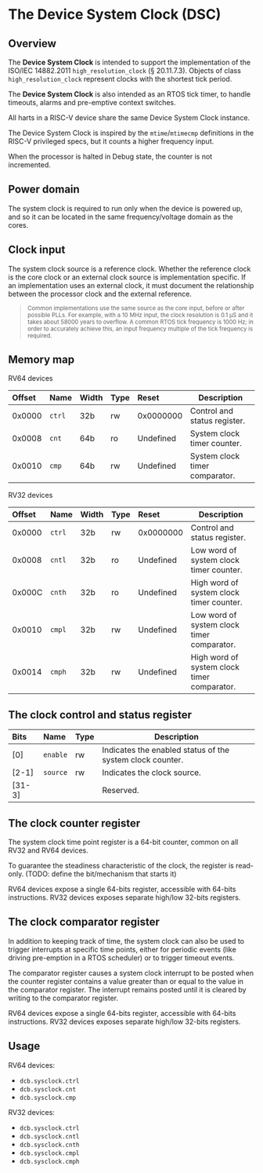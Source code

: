 # The Device System Clock (DSC)

## Overview

The **Device System Clock** is intended to support the implementation of the ISO/IEC 14882.2011 
`high_resolution_clock` (§ 20.11.7.3). Objects of class `high_resolution_clock` represent clocks 
with the shortest tick period.

The **Device System Clock** is also intended as an RTOS tick timer, to handle timeouts, alarms and pre-emptive context switches.

All harts in a RISC-V device share the same Device System Clock instance.

The Device System Clock is inspired by the `mtime`/`mtimecmp` definitions in the RISC-V 
privileged specs, but it counts a higher frequency input.

When the processor is halted in Debug state, the counter is not incremented.

## Power domain

The system clock is required to run only when the device is powered up, and so it can be 
located in the same frequency/voltage domain as the cores.

## Clock input

The system clock source is a reference clock. Whether the reference clock is the core clock or an external clock source is implementation specific. If an implementation uses an external clock, it must document the relationship between the processor clock and the external reference. 

> <sup>Common implementations use the same source as the core input, before or after possible PLLs. 
For example, with a 10 MHz input, the clock resolution 
is 0.1 µS and it takes about 58000 years to overflow. A common RTOS tick frequency is 1000 Hz; in order to accurately achieve this, an input frequency multiple of the tick frequency is required. </sup>

## Memory map

RV64 devices

| Offset | Name | Width | Type | Reset | Description | 
|:-------|:-----|:------|:-----|:------|-------------|
| 0x0000 | `ctrl` | 32b | rw | 0x0000000 | Control and status register. |
| 0x0008 | `cnt` | 64b | ro | Undefined | System clock timer counter. |
| 0x0010 | `cmp` | 64b | rw | Undefined | System clock timer comparator. |

RV32 devices

| Offset | Name | Width | Type | Reset | Description | 
|:-------|:-----|:------|:-----|:------|-------------|
| 0x0000 | `ctrl` | 32b | rw | 0x0000000 | Control and status register. |
| 0x0008 | `cntl` | 32b | ro | Undefined | Low word of system clock timer counter. |
| 0x000C | `cnth` | 32b | ro | Undefined | High word of system clock timer counter. |
| 0x0010 | `cmpl` | 32b | rw | Undefined | Low word of system clock timer comparator. |
| 0x0014 | `cmph` | 32b | rw | Undefined | High word of system clock timer comparator. |

## The clock control and status register

| Bits | Name | Type | Description |
|:-----|:-----|:-----|-------------|
| [0] | `enable` | rw | Indicates the enabled status of the system clock counter. |
| [2-1] | `source` | rw | Indicates the clock source. |
| [31-3] ||| Reserved. |

## The clock counter register

The system clock time point register is a 64-bit counter, common on all RV32 and RV64 devices.

To guarantee the steadiness characteristic of the clock, the register is read-only. 
(TODO: define the bit/mechanism that starts it)

RV64 devices expose a single 64-bits register, accessible with 64-bits instructions. 
RV32 devices exposes separate high/low 32-bits registers.

## The clock comparator register

In addition to keeping track of time, the system clock can also be used to trigger 
interrupts at specific time points, either for periodic events (like driving 
pre-emption in a RTOS scheduler) or to trigger timeout events.

The comparator register causes a system clock interrupt to be posted when the 
counter register 
contains a value greater than or equal to the value in the comparator register.
The interrupt remains posted until it is cleared by writing to the comparator register.

RV64 devices expose a single 64-bits register, accessible with 64-bits instructions. 
RV32 devices exposes separate high/low 32-bits registers.

## Usage

RV64 devices:

- `dcb.sysclock.ctrl`
- `dcb.sysclock.cnt` 
- `dcb.sysclock.cmp` 

RV32 devices:

- `dcb.sysclock.ctrl`
- `dcb.sysclock.cntl`
- `dcb.sysclock.cnth`
- `dcb.sysclock.cmpl`
- `dcb.sysclock.cmph`
